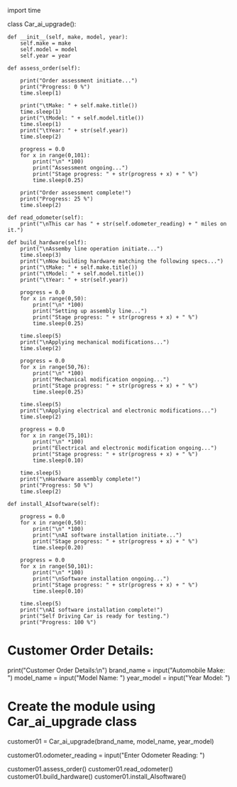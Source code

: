 import time

class Car_ai_upgrade():

	def __init__(self, make, model, year):
		self.make = make
		self.model = model
		self.year = year

	def assess_order(self):

		print("Order assessment initiate...")
		print("Progress: 0 %")
		time.sleep(1)

		print("\tMake: " + self.make.title())
		time.sleep(1)
		print("\tModel: " + self.model.title())
		time.sleep(1)
		print("\tYear: " + str(self.year))
		time.sleep(2)

		progress = 0.0
		for x in range(0,101):
			print("\n" *100)
			print("Assessment ongoing...")
			print("Stage progress: " + str(progress + x) + " %")
			time.sleep(0.25)

		print("Order assessment complete!")
		print("Progress: 25 %")
		time.sleep(2)

	def read_odometer(self):
		print("\nThis car has " + str(self.odometer_reading) + " miles on it.")

	def build_hardware(self):
		print("\nAssemby line operation initiate...")
		time.sleep(3)
		print("\nNow building hardware matching the following specs...")
		print("\tMake: " + self.make.title())
		print("\tModel: " + self.model.title())
		print("\tYear: " + str(self.year))

		progress = 0.0
		for x in range(0,50):
			print("\n" *100)
			print("Setting up assembly line...")
			print("Stage progress: " + str(progress + x) + " %")
			time.sleep(0.25)

		time.sleep(5)
		print("\nApplying mechanical modifications...")
		time.sleep(2)

		progress = 0.0
		for x in range(50,76):
			print("\n" *100)
			print("Mechanical modification ongoing...")
			print("Stage progress: " + str(progress + x) + " %")
			time.sleep(0.25)

		time.sleep(5)
		print("\nApplying electrical and electronic modifications...")
		time.sleep(2)

		progress = 0.0
		for x in range(75,101):
			print("\n" *100)
			print("Electrical and electronic modification ongoing...")
			print("Stage progress: " + str(progress + x) + " %")
			time.sleep(0.10)

		time.sleep(5)
		print("\nHardware assembly complete!")
		print("Progress: 50 %")
		time.sleep(2)

	def install_AIsoftware(self):

		progress = 0.0
		for x in range(0,50):
			print("\n" *100)
			print("\nAI software installation initiate...")
			print("Stage progress: " + str(progress + x) + " %")
			time.sleep(0.20)

		progress = 0.0
		for x in range(50,101):
			print("\n" *100)
			print("\nSoftware installation ongoing...")
			print("Stage progress: " + str(progress + x) + " %")
			time.sleep(0.10)

		time.sleep(5)
		print("\nAI software installation complete!")
		print("Self Driving Car is ready for testing.")
		print("Progress: 100 %")

# Customer Order Details:
print("Customer Order Details:\n")
brand_name = input("Automobile Make: ")
model_name = input("Model Name: ")
year_model = input("Year Model: ")

# Create the module using Car_ai_upgrade class
customer01 = Car_ai_upgrade(brand_name, model_name, year_model)

customer01.odometer_reading = input("Enter Odometer Reading: ")

customer01.assess_order()
customer01.read_odometer()
customer01.build_hardware()
customer01.install_AIsoftware()

